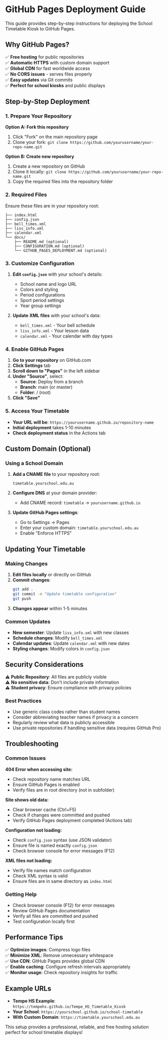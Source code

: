 <!--
Tempe High School Timetable Kiosk
Copyright (C) 2025 TempeHS

This program is free software: you can redistribute it and/or modify
it under the terms of the GNU General Public License as published by
the Free Software Foundation, either version 3 of the License, or
(at your option) any later version.

This program is distributed in the hope that it will be useful,
but WITHOUT ANY WARRANTY; without even the implied warranty of
MERCHANTABILITY or FITNESS FOR A PARTICULAR PURPOSE. See the
GNU General Public License for more details.

You should have received a copy of the GNU General Public License
along with this program. If not, see <https://www.gnu.org/licenses/>.
-->

# GitHub Pages Deployment Guide

This guide provides step-by-step instructions for deploying the School Timetable Kiosk to GitHub Pages.

## Why GitHub Pages?

✅ **Free hosting** for public repositories  
✅ **Automatic HTTPS** with custom domain support  
✅ **Global CDN** for fast worldwide access  
✅ **No CORS issues** - serves files properly  
✅ **Easy updates** via Git commits  
✅ **Perfect for school kiosks** and public displays  

## Step-by-Step Deployment

### 1. Prepare Your Repository

**Option A: Fork this repository**
1. Click "Fork" on the main repository page
2. Clone your fork: `git clone https://github.com/yourusername/your-repo-name.git`

**Option B: Create new repository**
1. Create a new repository on GitHub
2. Clone it locally: `git clone https://github.com/yourusername/your-repo-name.git`
3. Copy the required files into the repository folder

### 2. Required Files

Ensure these files are in your repository root:
```
├── index.html
├── config.json
├── bell_times.xml
├── liss_info.xml
├── calendar.xml
└── docs/
    ├── README.md (optional)
    ├── CONFIGURATION.md (optional)
    └── GITHUB_PAGES_DEPLOYMENT.md (optional)
```

### 3. Customize Configuration

1. **Edit `config.json`** with your school's details:
   - School name and logo URL
   - Colors and styling
   - Period configurations
   - Sport period settings
   - Year group settings

2. **Update XML files** with your school's data:
   - `bell_times.xml` - Your bell schedule
   - `liss_info.xml` - Your lesson data
   - `calendar.xml` - Your calendar with day types

### 4. Enable GitHub Pages

1. **Go to your repository** on GitHub.com
2. **Click Settings** tab
3. **Scroll down to "Pages"** in the left sidebar
4. **Under "Source"**, select:
   - **Source**: Deploy from a branch
   - **Branch**: main (or master)
   - **Folder**: / (root)
5. **Click "Save"**

### 5. Access Your Timetable

- **Your URL will be**: `https://yourusername.github.io/repository-name`
- **Initial deployment** takes 1-10 minutes
- **Check deployment status** in the Actions tab

## Custom Domain (Optional)

### Using a School Domain

1. **Add a CNAME file** to your repository root:
   ```
   timetable.yourschool.edu.au
   ```

2. **Configure DNS** at your domain provider:
   - Add CNAME record: `timetable` → `yourusername.github.io`

3. **Update GitHub Pages settings**:
   - Go to Settings → Pages
   - Enter your custom domain: `timetable.yourschool.edu.au`
   - Enable "Enforce HTTPS"

## Updating Your Timetable

### Making Changes

1. **Edit files locally** or directly on GitHub
2. **Commit changes**:
   ```bash
   git add .
   git commit -m "Update timetable configuration"
   git push
   ```
3. **Changes appear** within 1-5 minutes

### Common Updates

- **New semester**: Update `liss_info.xml` with new classes
- **Schedule changes**: Modify `bell_times.xml`
- **Calendar updates**: Update `calendar.xml` with new dates
- **Styling changes**: Modify colors in `config.json`

## Security Considerations

⚠️ **Public Repository**: All files are publicly visible  
⚠️ **No sensitive data**: Don't include private information  
⚠️ **Student privacy**: Ensure compliance with privacy policies  

### Best Practices

- Use generic class codes rather than student names
- Consider abbreviating teacher names if privacy is a concern
- Regularly review what data is publicly accessible
- Use private repositories if handling sensitive data (requires GitHub Pro)

## Troubleshooting

### Common Issues

**404 Error when accessing site:**
- Check repository name matches URL
- Ensure GitHub Pages is enabled
- Verify files are in root directory (not in subfolder)

**Site shows old data:**
- Clear browser cache (Ctrl+F5)
- Check if changes were committed and pushed
- Verify GitHub Pages deployment completed (Actions tab)

**Configuration not loading:**
- Check `config.json` syntax (use JSON validator)
- Ensure file is named exactly `config.json`
- Check browser console for error messages (F12)

**XML files not loading:**
- Verify file names match configuration
- Check XML syntax is valid
- Ensure files are in same directory as `index.html`

### Getting Help

- Check browser console (F12) for error messages
- Review GitHub Pages documentation
- Verify all files are committed and pushed
- Test configuration locally first

## Performance Tips

✅ **Optimize images**: Compress logo files  
✅ **Minimize XML**: Remove unnecessary whitespace  
✅ **Use CDN**: GitHub Pages provides global CDN  
✅ **Enable caching**: Configure refresh intervals appropriately  
✅ **Monitor usage**: Check repository insights for traffic  

## Example URLs

- **Tempe HS Example**: `https://tempehs.github.io/Tempe_HS_Timetable_Kiosk`
- **Your School**: `https://yourschool.github.io/school-timetable`
- **With Custom Domain**: `https://timetable.yourschool.edu.au`

This setup provides a professional, reliable, and free hosting solution perfect for school timetable displays!
